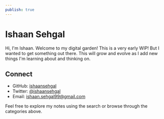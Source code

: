 ```yaml
---
publish: true
---
```

# Ishaan Sehgal

Hi, I'm Ishaan. Welcome to my digital garden! This is a very early WIP! But I wanted to get something out there. This will grow and evolve as I add new things I'm learning about and thinking on. 

## Connect

- GitHub: [ishaansehgal](https://github.com/ishaansehgal99)
- Twitter: [@ishaansehgal](https://twitter.com/IshSup)
- Email: [ishaan.sehgal99@gmail.com](mailto:ishaan.sehgal99@gmail.com)

Feel free to explore my notes using the search or browse through the categories above. 